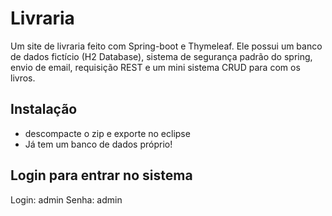 ﻿# Livraria

Um site de livraria feito com Spring-boot e Thymeleaf.
Ele possui um banco de dados fictício (H2 Database), sistema de segurança padrão do spring, envio de email, requisição REST e um mini sistema CRUD para com os livros.

## Instalação

* descompacte o zip e exporte no eclipse
* Já tem um banco de dados próprio!

## Login para entrar no sistema

Login: admin
Senha: admin